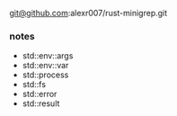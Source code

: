 git@github.com:alexr007/rust-minigrep.git

### notes

- std::env::args
- std::env::var
- std::process
- std::fs
- std::error
- std::result
